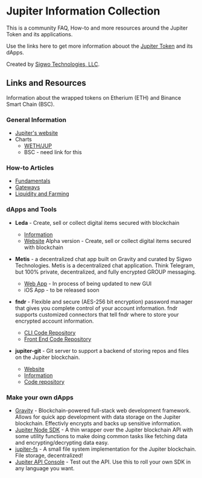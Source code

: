 # Jupiter Information Collection
This is a community FAQ, How-to and more resources around the Jupiter Token and its applications.

Use the links here to get more information abouot the [Jupiter Token](https://gojupiter.tech/) and its dApps. 

Created by [Sigwo Technologies, LLC](https://sigwo.com/). 

## Links and Resources
Information about the wrapped tokens on Etherium (ETH) and Binance Smart Chain (BSC).

### General Information
* [Jupiter's website](https://gojupiter.tech/)
* Charts
  * [WETH/JUP](https://www.dextools.io/app/uniswap/pair-explorer/0x2dfee82f4250dd3f3c6811c5d2926ede8b37a7d5)
  * BSC - need link for this

### How-to Articles
* [Fundamentals](./fundmentals.md)
* [Gateways](./gateways.md)
* [Liquidity and Farming](./liquidity_and_farming.md)

### dApps and Tools
* **Leda** - Create, sell or collect digital items secured with blockchain
  *  [Information](./leda.md)
  *  [Website](https://leda.gojupiter.tech/) Alpha version - Create, sell or collect digital items secured with blockchain
* **Metis** - a decentralized chat app built on Gravity and curated by Sigwo Technologies. Metis is a decentralized chat application. Think Telegram, but 100% private, decentralized, and fully encrypted GROUP messaging.
  * [Web App](https://metis.gojupiter.tech/) - In process of being updated to new GUI
  * iOS App - to be released soon
* **fndr** - Flexible and secure (AES-256 bit encryption) password manager that gives you complete control of your account information. fndr supports customized connectors that tell fndr where to store your encrypted account information.


  * [CLI Code Repository](https://github.com/whatl3y/fndr)
  * [Front End Code Repository](https://github.com/whatl3y/fndr-web)

* **jupiter-git** - Git server to support a backend of storing repos and files on the Jupiter blockchain.

  * [Website](https://git.gojupiter.tech/)
  * [Information](./git.md)
  * [Code repository](https://github.com/whatl3y/jupiter-git)


### Make your own dApps
* [Gravity](./gravity.md) - Blockchain-powered full-stack web development framework.  Allows for quick app development with data storage on the Jupiter blockchain.  Effectivly encrypts and backs up sensitive information.
* [Jupiter Node SDK](https://github.com/whatl3y/jupiter-node-sdk) - A thin wrapper over the Jupiter blockchain API with some utility functions to make doing common tasks like fetching data and encrypting/decrypting data easy.
* [jupiter-fs](https://github.com/whatl3y/jupiter-fs) - A small file system implementation for the Jupiter blockchain.  File storage, decentralized!
* [Jupiter API Console](https://jpr.gojupiter.tech/test) - Test out the API.  Use this to roll your own SDK in any language you want.
